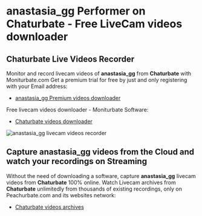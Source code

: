 # anastasia_gg Performer on Chaturbate - Free LiveCam videos downloader

## Chaturbate Live Videos Recorder

Monitor and record livecam videos of **anastasia_gg** from **Chaturbate** with Moniturbate.com
Get a premium trial for free by just and only registering with your Email address:
* [anastasia_gg Premium videos downloader](https://moniturbate.com/request-demo-licence-key.html)

Free livecam videos downloader - Moniturbate Software:
* [Chaturbate videos downloader](https://moniturbate.com/moniturbate-download-software.html)

![anastasia_gg livecam videos recorder](https://peachurnet.com/templates/moniturbate-software.png)


## Capture anastasia_gg videos from the Cloud and watch your recordings on Streaming

Without the need of downloading a software, capture **anastasia_gg** livecam videos from **Chaturbate** 100% online.
Watch Livecam archives from **Chaturbate** unlimitedly from thousands of existing recordings, only on Peachurbate.com and its websites network:
* [Chaturbate videos archives](https://peachurnet.com/)